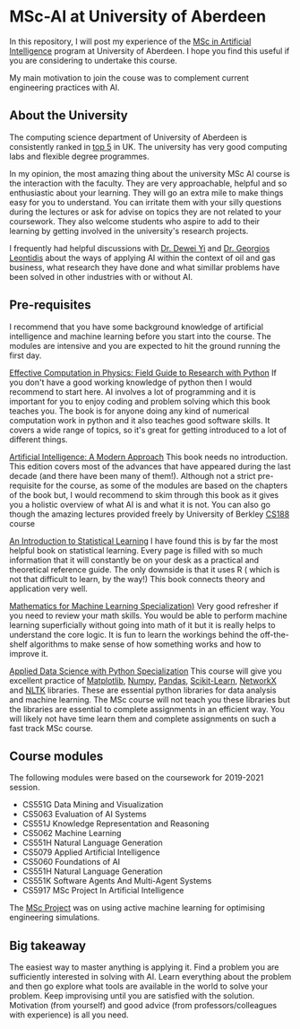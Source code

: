 # MSc-AI at University of Aberdeen
In this repository, I will post my experience of the [MSc in Artificial Intelligence](https://www.abdn.ac.uk/study/postgraduate-taught/degree-programmes/1034/artificial-intelligence/) program at University of Aberdeen. I hope you find this useful if you are considering to undertake this course.

My main motivation to join the couse was to complement current engineering practices with AI.

## About the University
The computing science department of University of Aberdeen is consistently ranked in [top 5](https://www.abdn.ac.uk/study/undergraduate/degree-programmes/527/G400/computing-science/#:~:text=Aberdeen%20is%20ranked%202nd%20in,Times%20Good%20University%20Guide%202021.) in UK. The university has very good computing labs and flexible degree programmes. 

In my opinion, the most amazing thing about the university MSc AI course is the interaction with the faculty. They are very approachable, helpful and so enthusiastic about your learning.  They will go an extra mile to make things easy for you to understand. You can irritate them with your silly questions during the lectures or ask for advise on topics they are not related to your coursework. They also welcome students who aspire  to add to their learning by getting involved in the university's research projects. 

I frequently had helpful discussions with [Dr. Dewei Yi](https://www.abdn.ac.uk/people/dewei.yi/) and [Dr. Georgios Leontidis](https://www.abdn.ac.uk/people/georgios.leontidis/) about the ways of applying AI within the context of oil and gas business, what research they have done and what simillar problems have been solved in other industries with or without AI. 

## Pre-requisites
I recommend that you have some background knowledge of artificial intelligence and machine learning before you start into the course. The modules are intensive and you are expected to hit the ground running the first day. 

[Effective Computation in Physics: Field Guide to Research with Python](https://www.amazon.co.uk/dp/B010ORQ8DG)
If you don't have a good working knowledge of python then I would recommend to start here. AI involves a lot of programming and it is important for you to enjoy coding and problem solving which this book teaches you. The book is for anyone doing any kind of numerical computation work in python and it also teaches good software skills. It covers a wide range of topics, so it's great for getting introduced to a lot of different things.

[Artificial Intelligence: A Modern Approach](https://www.amazon.co.uk/dp/1292401133) 
This book needs no introduction. This edition covers most of the advances that have appeared during the last decade (and there have been many of them!). Although not a strict pre-requisite for the course, as some of the modules are based on the chapters of the book but, I would recommend to skim through this book as it gives you a holistic overview of what AI is and what it is not. You can also go though the amazing lectures provided freely by University of Berkley [CS188](http://ai.berkeley.edu/home.html) course

[An Introduction to Statistical Learning](https://www.amazon.co.uk/dp/1071614177) I have found this is by far the most helpful book on statistical learning. Every page is filled with so much information that it will constantly be on your desk as a practical and theoretical reference guide. The only downside is that it uses R ( which is not that difficult to learn, by the way!) This book connects theory and application very well.

[Mathematics for Machine Learning Specialization)](https://www.coursera.org/specializations/mathematics-machine-learning) 
Very good refresher if you need to review your math skills. You would be able to perform machine learning superficially without going into math of it but it is really helps to understand the core logic. It is fun to learn the workings behind the off-the-shelf algorithms to make sense of how something works and how to improve it.

[Applied Data Science with Python Specialization](https://www.coursera.org/specializations/data-science-python)
This course will give you excellent practice of [Matplotlib](https://matplotlib.org/), [Numpy](https://numpy.org/), [Pandas](https://pandas.pydata.org), [Scikit-Learn](https://scikit-learn.org), [NetworkX](https://networkx.org/) and [NLTK](https://www.nltk.org) libraries. These are essential python libraries for data analysis and machine learning. The MSc course will not teach you these libraries but the libraries are essential to complete assignments in an efficient way. You will likely not have time learn them and complete assignments on such a fast track MSc course.

## Course modules
The following modules were based on the coursework for 2019-2021 session.

* CS551G	Data Mining and Visualization 
* CS5063	Evaluation of AI Systems
* CS551J	Knowledge Representation and Reasoning
* CS5062	Machine Learning
* CS551H	Natural Language Generation
* CS5079	Applied Artificial Intelligence
* CS5060	Foundations of AI
* CS551H	Natural Language Generation
* CS551K	Software Agents And Multi-Agent Systems
* CS5917	MSc Project In Artificial Intelligence

The [MSc Project](./MSc%20Project/thesis.pdf) was on using active machine learning for optimising engineering simulations.

## Big takeaway
The easiest way to master anything is applying it. Find a problem you are sufficiently interested in solving with AI. Learn everything about the problem and then go explore what tools are available in the world to solve your problem. Keep improvising until you are satisfied with the solution. Motivation (from yourself) and good advice (from professors/colleagues with experience) is all you need.


